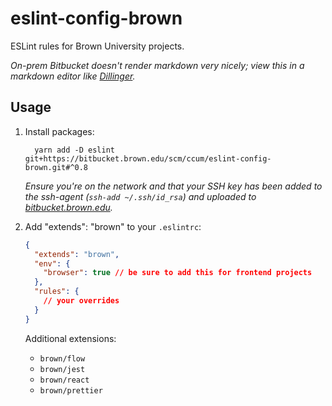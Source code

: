 # eslint-config-brown

ESLint rules for Brown University projects.

_On-prem Bitbucket doesn't render markdown very nicely; view this in a markdown editor like [Dillinger](https://dillinger.io/)._

## Usage

1. Install packages:

   ```
     yarn add -D eslint git+https://bitbucket.brown.edu/scm/ccum/eslint-config-brown.git#^0.8
   ```

   _Ensure you're on the network and that your SSH key has been added to the ssh-agent (`ssh-add ~/.ssh/id_rsa`) and uploaded to [bitbucket.brown.edu](https://bitbucket.brown.edu/plugins/servlet/ssh/account/keys)._

2. Add "extends": "brown" to your `.eslintrc`:

   ```json
   {
     "extends": "brown",
     "env": {
       "browser": true // be sure to add this for frontend projects
     },
     "rules": {
       // your overrides
     }
   }
   ```

   Additional extensions:

   - `brown/flow`
   - `brown/jest`
   - `brown/react`
   - `brown/prettier`
